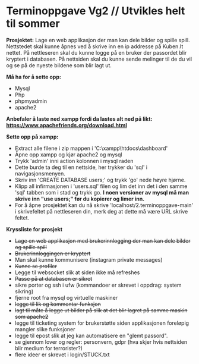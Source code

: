 # Terminoppgave Vg2 //  Utvikles helt til sommer


**Prosjektet:** Lage en web applikasjon der man kan dele bilder og spille spill. Nettstedet skal kunne åpnes ved å skrive inn en ip addresse på Kuben.It nettet. På nettleseren skal du kunne logge på en bruker der passordet blir kryptert i databasen. På nettsiden skal du kunne sende melinger til de du vil og se på de nyeste bildene som blir lagt ut.

**Må ha for å sette opp:**
* Mysql
* Php 
* phpmyadmin
* apache2

**Anbefaler å laste ned xampp fordi da lastes alt ned på likt: https://www.apachefriends.org/download.html**

**Sette opp på xampp:**
* Extract alle filene i zip mappen i 'C:\xampp\htdocs\dashboard'
* Åpne opp xampp og kjør apache2 og mysql
* Trykk 'admin' inni action kolonnen i mysql raden
* Dette burde ta deg til en nettside, her trykker du 'sql' i navigasjonsmenyen.
* Skriv inn 'CREATE DATABASE users;' og trykk 'go' nede høyre hjørne.
* Klipp all infirmasjonen i 'users.sql' filen og lim det inn det i den samme 'sql' tabben som i stad og trykk go.
**I noen versioner av mysql må man skrive inn "use users;" før du kopierer og limer inn.**
* For å åpne prosjektet kan du nå skrive 'localhost/2.terminoppgave-main' i skrivefeltet på nettleseren din, merk deg at dette må være URL skrive feltet.


**Kryssliste for prosjekt**
* ~~Lage en web applikasjon med brukerinnlogging der man kan dele bilder og spille spill~~
* ~~Brukerinnloggingen er kryptert~~
* Man skal kunne kommunisere (instagram private messages)
* ~~Kunne se profiler~~
* Legge til websocket slik at siden ikke må refreshes
* ~~Passe på at databasen er sikret~~
* sikre porter og ssh i ufw (kommandoer er skrevet i oppdrag: system sikring)
* fjerne root fra mysql og virtuelle maskiner
* ~~legge til lik og kommentar funksjon~~
* ~~lagt til måte å legge ut bilder på slik at det blir lagret på samme maskin som apache2~~
* legge til ticketing system for brukerstøtte siden applikasjonen foreløpig mangler slike funksjoner
* legge til epost slik at jeg kan automatisere en "glemt passord".
* se gjennom lover og regler: personvern, gdpr (hva skjer hvis nettsiden blir medium for terrorister?)
* flere ideer er skrevet i login/STUCK.txt
